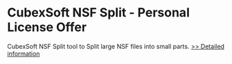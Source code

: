 # CubexSoft NSF Split - Personal License Offer
CubexSoft NSF Split tool to Split large NSF files into small parts.
[>> Detailed information](https://secure.shareit.com/shareit/product.html?productid=300799754&affiliateid=200057808)